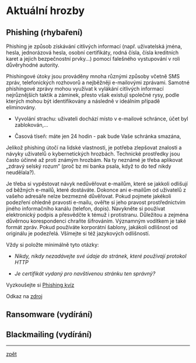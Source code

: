 # Aktuální hrozby

## Phishing (rhybaření)

Phishing je způsob získávání citlivých informací (např. uživatelská jména, hesla, jednorázová hesla, osobní certifikáty, rodná čísla, čísla kreditních karet a jejich bezpečnostní prvky...) pomocí falešného vystupování v roli důvěryhodné autority.

Phishingové útoky jsou prováděny mnoha různými způsoby včetně SMS zpráv, telefonických rozhovorů a nejběžněji e-mailovými zprávami. Samotné phishingové zprávy mohou využívat k vylákání citlivých informací nejrůznějších taktik a záminek, přesto však existují společné rysy, podle kterých mohou být identifikovány a následně v ideálním případě eliminovány.

* Vyvolání strachu: uživateli dochází místo v e-mailové schránce, účet byl zablokován,...

* Časová tíseň: máte jen 24 hodin - pak bude Vaše schránka smazána,

Jelikož phishing útočí na lidské vlastnosti, je potřeba zlepšovat znalosti a návyky uživatelů o kybernetických hrozbách. Technické prostředky jsou často účinné až proti známým hrozbám. Na ty neznámé je třeba aplikovat „zdravý selský rozum“ (proč bz mi banka psala, když to do teď nikdy neudělala?).

Je třeba si vypěstovat návyk nedůvěřovat e-mailům, které se jakkoli odlišují od běžných e-mailů, které dostáváte. Dokonce ani e-mailům od uživatelů z vašeho adresáře nelze bezmezně důvěřovat. Pokud pojmete jakékoli podezření ohledně pravosti e-mailu, ověřte si jeho pravost prostřednictvím jiného informačního kanálu (telefon, dopis). Navykněte si používat elektronický podpis a přesvědčte k témuž i protistranu. Důležitou a zejména důvěrnou korespondenci chraňte šifrováním. Významným vodítkem je také formát zpráv. Pokud používáte korporátní šablony, jakákoli odlišnost od originálu je podezřelá. Všímejte si též jazykových odlišností.

Vždy si položte minimálně tyto otázky:

* _Nikdy, nikdy nezadávejte své údaje do stránek, které používají protokol HTTP_

* _Je certifikát vydaný pro navštívenou stránku ten správný?_

Vyzkoušejte si [Phishing kvíz](https://phishingquiz.withgoogle.com/) 

Odkaz na [zdroj](https://csirt.cz/page/2940/phishing--jak-jej-vcas-rozpoznat-a-nenaletet/)

## Ransomware (vydírání)

## Blackmailing (vydírání)

---
[zpět](index.md)
